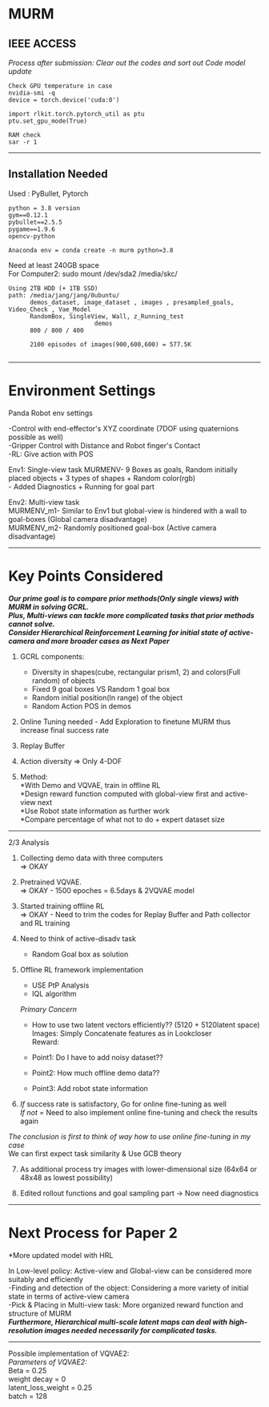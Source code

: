 # MURM
IEEE ACCESS  
--------------------------
*Process after submission: Clear out the codes and sort out*
*Code model update*

```
Check GPU temperature in case  
nvidia-smi -q 
device = torch.device('cuda:0') 

import rlkit.torch.pytorch_util as ptu  
ptu.set_gpu_mode(True)  

RAM check  
sar -r 1
```
--------------------------

## Installation Needed

Used : PyBullet, Pytorch

```
python = 3.8 version
gym==0.12.1
pybullet==2.5.5
pygame==1.9.6
opencv-python

Anaconda env = conda create -n murm python=3.8
```   
Need at least 240GB space  
For Computer2: sudo mount /dev/sda2 /media/skc/  

```
Using 2TB HDD (+ 1TB SSD)
path: /media/jang/jang/0ubuntu/ 
      demos_dataset, image_dataset , images , presampled_goals, Video_Check , Vae_Model  
      RandomBox, SingleView, Wall, z_Running_test  
                        demos
      800 / 800 / 400 
        
      2100 episodes of images(900,600,600) = 577.5K
  
```

--------------------------
# Environment Settings

Panda Robot env settings  
  
-Control with end-effector's XYZ coordinate (7DOF using quaternions possible as well)   
-Gripper Control with Distance and Robot finger's Contact  
-RL: Give action with POS  

Env1: Single-view task 
      MURMENV- 9 Boxes as goals, Random initially placed objects + 3 types of shapes + Random color(rgb)  
             - Added Diagnostics + Running for goal part  
    
Env2: Multi-view task  
      MURMENV_m1- Similar to Env1 but global-view is hindered with a wall to goal-boxes (Global camera disadvantage)   
      MURMENV_m2- Randomly positioned goal-box (Active camera disadvantage)   

--------------------------
# Key Points Considered  

***Our prime goal is to compare prior methods(Only single views) with MURM in solving GCRL.***  
***Plus, Multi-views can tackle more complicated tasks that prior methods cannot solve.***  
***Consider Hierarchical Reinforcement Learning for initial state of active-camera and more broader cases as Next Paper***  

1. GCRL components:  
   * Diversity in shapes(cube, rectangular prism1, 2) and colors(Full random) of objects  
   * Fixed 9 goal boxes VS Random 1 goal box   
   * Random initial position(In range) of the object
   * Random Action POS in demos

2. Online Tuning needed - Add Exploration to finetune MURM thus increase final success rate   
  
3. Replay Buffer

4. Action diversity => Only 4-DOF 

5. Method:  
    *With Demo and VQVAE, train in offline RL   
    *Design reward function computed with global-view first and active-view next  
    *Use Robot state information as further work  
    *Compare percentage of what not to do + expert dataset size  
            
-------------------------- 

2/3 Analysis   

1. Collecting demo data with three computers    
=> OKAY  

2. Pretrained VQVAE.  
=> OKAY - 1500 epoches = 6.5days & 2VQVAE model   

3. Started training offline RL  
=> OKAY - Need to trim the codes for Replay Buffer and Path collector and RL training  
      
4. Need to think of active-disadv task 
    - Random Goal box as solution

5. Offline RL framework implementation   
    - USE PtP Analysis     
    - IQL algorithm
    
    *Primary Concern*  
    - How to use two latent vectors efficiently??  (5120 + 5120latent space)      
           Images: Simply Concatenate features as in Lookcloser   
           Reward:  
             
    - Point1: Do I have to add noisy dataset??  
    - Point2: How much offline demo data??   
    - Point3: Add robot state information  
       
        
6. *If* success rate is satisfactory, Go for online fine-tuning as well     
   *If not* = Need to also implement online fine-tuning and check the results again   
            
*The conclusion is first to think of way how to use online fine-tuning in my case*   
 We can first expect task similarity & Use GCB theory      
    
7. As additional process try images with lower-dimensional size (64x64 or 48x48 as lowest possibility)  
  
8. Edited rollout functions and goal sampling part -> Now need diagnostics   

--------------------------

# Next Process for Paper 2  

*More updated model with HRL  
  
In Low-level policy: Active-view and Global-view can be considered more suitably and efficiently      
-Finding and detection of the object: Considering a more variety of initial state in terms of active-view camera    
-Pick & Placing in Multi-view task: More organized reward function and structure of MURM  
***Furthermore, Hierarchical multi-scale latent maps can deal with high-resolution images needed necessarily for complicated tasks.***  

--------------------------
Possible implementation of VQVAE2:  
      *Parameters of VQVAE2:*  
      Beta = 0.25  
      weight decay = 0  
      latent_loss_weight = 0.25  
      batch = 128  
